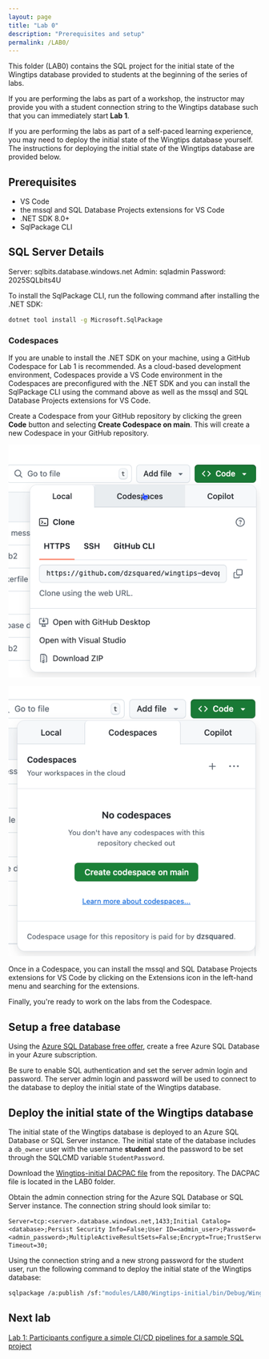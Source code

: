 ```yaml
---
layout: page
title: "Lab 0"
description: "Prerequisites and setup"
permalink: /LAB0/
---
```


This folder (LAB0) contains the SQL project for the initial state of the Wingtips database provided to students at the beginning of the series of labs. 

If you are performing the labs as part of a workshop, the instructor may provide you with a student connection string to the Wingtips database such that you can immediately start **Lab 1**.

If you are performing the labs as part of a self-paced learning experience, you may need to deploy the initial state of the Wingtips database yourself. The instructions for deploying the initial state of the Wingtips database are provided below.

## Prerequisites

- VS Code
- the mssql and SQL Database Projects extensions for VS Code
- .NET SDK 8.0+
- SqlPackage CLI

## SQL Server Details

Server:      sqlbits.database.windows.net
Admin:       sqladmin
Password:    2025SQLbits4U

To install the SqlPackage CLI, run the following command after installing the .NET SDK:

```bash
dotnet tool install -g Microsoft.SqlPackage
```

### Codespaces

If you are unable to install the .NET SDK on your machine, using a GitHub Codespace for Lab 1 is recommended. As a cloud-based development environment, Codespaces provide a VS Code environment in the  Codespaces are preconfigured with the .NET SDK and you can install the SqlPackage CLI using the command above as well as the mssql and SQL Database Projects extensions for VS Code.


Create a Codespace from your GitHub repository by clicking the green **Code** button and selecting **Create Codespace on main**. This will create a new Codespace in your GitHub repository.

![Codespace](./images/codespaces-github.png)

![Codespace](./images/codespaces-main.png)

Once in a Codespace, you can install the mssql and SQL Database Projects extensions for VS Code by clicking on the Extensions icon in the left-hand menu and searching for the extensions.

Finally, you're ready to work on the labs from the Codespace.


## Setup a free database

Using the [Azure SQL Database free offer](https://learn.microsoft.com/en-us/azure/azure-sql/database/free-offer), create a free Azure SQL Database in your Azure subscription.

Be sure to enable SQL authentication and set the server admin login and password. The server admin login and password will be used to connect to the database to deploy the initial state of the Wingtips database.

## Deploy the initial state of the Wingtips database

The initial state of the Wingtips database is deployed to an Azure SQL Database or SQL Server instance. The initial state of the database includes a `db_owner` user with the username **student** and the password to be set through the SQLCMD variable `StudentPassword`.

Download the [Wingtips-initial DACPAC file](Wingtips-initial.dacpac) from the repository. The DACPAC file is located in the LAB0 folder.

Obtain the admin connection string for the Azure SQL Database or SQL Server instance. The connection string should look similar to:

```text
Server=tcp:<server>.database.windows.net,1433;Initial Catalog=<database>;Persist Security Info=False;User ID=<admin_user>;Password=<admin_password>;MultipleActiveResultSets=False;Encrypt=True;TrustServerCertificate=False;Connection Timeout=30;
```

Using the connection string and a new strong password for the student user, run the following command to deploy the initial state of the Wingtips database:

```bash
sqlpackage /a:publish /sf:"modules/LAB0/Wingtips-initial/bin/Debug/Wingtips-initial.dacpac" /tcs:"<connection string here>" /v:StudentPassword=<new student password>
```

## Next lab

[Lab  1: Participants configure a simple CI/CD pipelines for a sample SQL project](/LAB1/)

